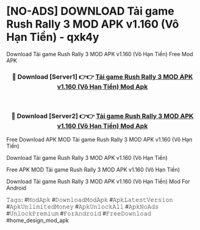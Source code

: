 # [NO-ADS] DOWNLOAD Tải game Rush Rally 3 MOD APK v1.160 (Vô Hạn Tiền) - qxk4y
Download Tải game Rush Rally 3 MOD APK v1.160 (Vô Hạn Tiền) Free Mod APK

<div align="center">
<h3>🔴 Download [Server1] 👉👉 <a href="https://apk-comot.site?title=Tải_game_Rush_Rally_3_MOD_APK_v1.160_(Vô_Hạn_Tiền)">Tải game Rush Rally 3 MOD APK v1.160 (Vô Hạn Tiền) Mod Apk</a></h3><br>

<h3>🔴 Download [Server2] 👉👉 <a href="https://apk-comot.site?title=Tải_game_Rush_Rally_3_MOD_APK_v1.160_(Vô_Hạn_Tiền)">Tải game Rush Rally 3 MOD APK v1.160 (Vô Hạn Tiền) Mod Apk</a></h3>
</div>


Free Download APK MOD Tải game Rush Rally 3 MOD APK v1.160 (Vô Hạn Tiền)

Download Tải game Rush Rally 3 MOD APK v1.160 (Vô Hạn Tiền) 

Free APK MOD Tải game Rush Rally 3 MOD APK v1.160 (Vô Hạn Tiền) 

Download Tải game Rush Rally 3 MOD APK v1.160 (Vô Hạn Tiền) Mod For Android

𝚃𝚊𝚐𝚜: #𝙼𝚘𝚍𝙰𝚙𝚔 #𝙳𝚘𝚠𝚗𝚕𝚘𝚊𝚍𝙼𝚘𝚍𝙰𝚙𝚔 #𝙰𝚙𝚔𝙻𝚊𝚝𝚎𝚜𝚝𝚅𝚎𝚛𝚜𝚒𝚘𝚗 #𝙰𝚙𝚔𝚄𝚗𝚕𝚒𝚖𝚒𝚝𝚎𝚍𝙼𝚘𝚗𝚎𝚢 #𝙰𝚙𝚔𝚄𝚗𝚕𝚘𝚌𝚔𝙰𝚕𝚕 #𝙰𝚙𝚔𝙽𝚘𝙰𝚍𝚜 #𝚄𝚗𝚕𝚘𝚌𝚔𝙿𝚛𝚎𝚖𝚒𝚞𝚖 #𝙵𝚘𝚛𝙰𝚗𝚍𝚛𝚘𝚒𝚍 #𝙵𝚛𝚎𝚎𝙳𝚘𝚠𝚗𝚕𝚘𝚊𝚍 #home_design_mod_apk